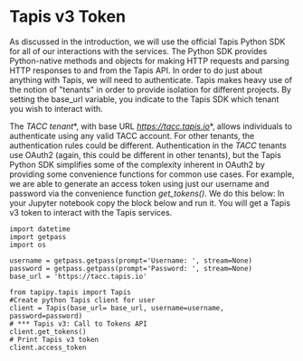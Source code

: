 Tapis v3 Token
===

As discussed in the introduction, we will use the official Tapis Python SDK for all of our interactions with the services. The Python SDK provides Python-native methods and objects for making HTTP requests and parsing HTTP responses to and from the Tapis API.
In order to do just about anything with Tapis, we will need to authenticate. Tapis makes heavy use of the notion of "tenants" in order to provide isolation for different projects. By setting the base_url variable, you indicate to the Tapis SDK which tenant you wish to interact with.

The *TACC tenant**, with base URL *https://tacc.tapis.io**, allows individuals to authenticate using any valid TACC account. For other tenants, the authentication rules could be different.
Authentication in the  *TACC* tenants use OAuth2 (again, this could be different in other tenants), but the Tapis Python SDK simplifies some of the complexity inherent in OAuth2 by providing some convenience functions for common use cases. For example, we are able to generate an access token using just our username and password via the convenience function *get_tokens()*. We do this below:
In your Jupyter notebook copy the block below and run it. You will get a Tapis v3 token to interact with the Tapis services.
```
import datetime
import getpass
import os

username = getpass.getpass(prompt='Username: ', stream=None)
password = getpass.getpass(prompt='Password: ', stream=None)
base_url = 'https://tacc.tapis.io'

from tapipy.tapis import Tapis
#Create python Tapis client for user
client = Tapis(base_url= base_url, username=username, password=password)
# *** Tapis v3: Call to Tokens API
client.get_tokens()
# Print Tapis v3 token
client.access_token

```
